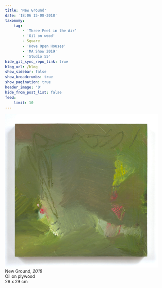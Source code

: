 ```yaml
---
title: 'New Ground'
date: '18:06 15-08-2018'
taxonomy:
    tag:
        - 'Three Feet in the Air'
        - 'Oil on wood'
        - Square
        - 'Hove Open Houses'
        - 'MA Show 2019'
        - 'Studio 55'
hide_git_sync_repo_link: true
blog_url: /blog
show_sidebar: false
show_breadcrumbs: true
show_pagination: true
header_image: '0'
hide_from_post_list: false
feed:
    limit: 10
---
```


[![](0BA3D1BA-00B2-4D2F-A95D-3CBEB324625F.jpeg)](/paintings/new-ground)  
New Ground, _2018_  
Oil on plywood  
29 x 29 cm